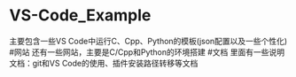 # VS-Code_Example
主要包含一些VS Code中运行C、Cpp、Python的模板(json配置以及一些个性化)
#网站
还有一些网站，主要是C/Cpp和Python的环境搭建
#文档
里面有一些说明文档：git和VS Code的使用、插件安装路径转移等文档
